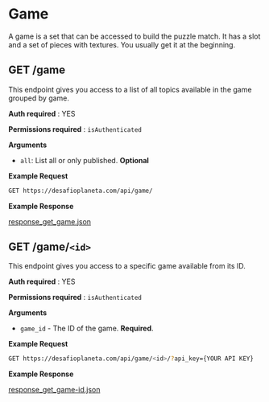 # Game

A game is a set that can be accessed to build the puzzle match. It has a slot and a set of pieces with textures. You usually get it at the beginning.

GET /game
---

This endpoint gives you access to a list of all topics available in the game grouped by game.

**Auth required** : YES

**Permissions required** : `isAuthenticated`

**Arguments**

* `all`: List all or only published. **Optional**

**Example Request**

```bash
GET https://desafioplaneta.com/api/game/
```

**Example Response**

[response_get_game.json](responses/response_get_game.json)


GET /game/`<id>`
---

This endpoint gives you access to a specific game available from its ID.

**Auth required** : YES

**Permissions required** : `isAuthenticated`

**Arguments**

* `game_id` - The ID of the game. **Required**.

**Example Request**

```bash
GET https://desafioplaneta.com/api/game/<id>/?api_key={YOUR API KEY}
```

**Example Response**

[response_get_game-id.json](responses/response_get_game-id.json)
